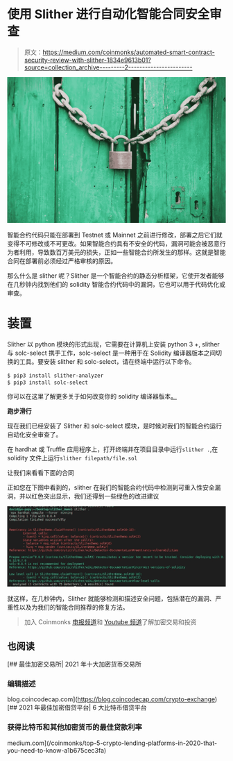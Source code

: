 # 使用 Slither 进行自动化智能合同安全审查

> 原文：<https://medium.com/coinmonks/automated-smart-contract-security-review-with-slither-1834e9613b01?source=collection_archive---------2----------------------->

![](img/7b0bee46825695423b1be081597f459f.png)

智能合约代码只能在部署到 Testnet 或 Mainnet 之前进行修改，部署之后它们就变得不可修改或不可更改。如果智能合约具有不安全的代码，漏洞可能会被恶意行为者利用，导致数百万美元的损失，正如一些智能合约所发生的那样。这就是智能合同在部署前必须经过严格审核的原因。

那么什么是 slither 呢？Slither 是一个智能合约的静态分析框架，它使开发者能够在几秒钟内找到他们的 solidity 智能合约代码中的漏洞，它也可以用于代码优化或审查。

# 装置

Slither 以 python 模块的形式出现，它需要在计算机上安装 python 3 +, slither 与 solc-select 携手工作，solc-select 是一种用于在 Solidity 编译器版本之间切换的工具。要安装 slither 和 solc-select，请在终端中运行以下命令。

```
$ pip3 install slither-analyzer
$ pip3 install solc-select
```

你可以在这里了解更多关于如何改变你的 solidity 编译器版本[。](https://github.com/crytic/solc-select)

**跑步滑行**

现在我们已经安装了 Slither 和 solc-select 模块，是时候对我们的智能合约运行自动化安全审查了。

在 hardhat 或 Truffle 应用程序上，打开终端并在项目目录中运行`slither .`,在 solidity 文件上运行`slither filepath/file.sol`

让我们来看看下面的合同

正如您在下图中看到的，slither 在我们的智能合约代码中检测到可重入性安全漏洞，并以红色突出显示，我们还得到一些绿色的改进建议

![](img/40b1349ae2b997152ae190a26347fa47.png)

就这样，在几秒钟内，Slither 就能够检测和描述安全问题，包括潜在的漏洞、严重性以及为我们的智能合同推荐的修复方法。

> 加入 Coinmonks [电报频道](https://t.me/coincodecap)和 [Youtube 频道](https://www.youtube.com/c/coinmonks/videos)了解加密交易和投资

## 也阅读

[](https://blog.coincodecap.com/crypto-exchange) [## 最佳加密交易所| 2021 年十大加密货币交易所

### 编辑描述

blog.coincodecap.com](https://blog.coincodecap.com/crypto-exchange) [](/coinmonks/top-5-crypto-lending-platforms-in-2020-that-you-need-to-know-a1b675cec3fa) [## 2021 年最佳加密借贷平台| 6 大比特币借贷平台

### 获得比特币和其他加密货币的最佳贷款利率

medium.com](/coinmonks/top-5-crypto-lending-platforms-in-2020-that-you-need-to-know-a1b675cec3fa)